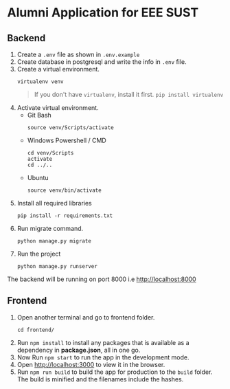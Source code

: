 # Alumni Application for EEE SUST

## Backend
1. Create a `.env` file as shown in `.env.example`
2. Create database in postgresql and write the info in `.env` file.
3. Create a virtual environment.
    ```
    virtualenv venv
    ```
    > If you don't have `virtualenv`, install it first. `pip install virtualenv`
4. Activate virtual environment.
    - Git Bash
        ```
        source venv/Scripts/activate
        ```
    - Windows Powershell / CMD
        ```
        cd venv/Scripts
        activate
        cd ../..
        ```
    - Ubuntu
        ```
        source venv/bin/activate
        ```
5. Install all required libraries
    ```
    pip install -r requirements.txt
    ```
6. Run migrate command.
    ```
    python manage.py migrate
    ```
7. Run the project
    ```
    python manage.py runserver
    ```
The backend will be running on port 8000 i.e [http://localhost:8000](http://localhost:8000)


## Frontend
1. Open another terminal and go to frontend folder.
    ```
    cd frontend/
    ```
2. Run `npm install` to install any packages that is available as a dependency in <strong>package.json</strong>, all in one go.
3. Now Run `npm start` to run the app in the development mode.
4. Open [http://localhost:3000](http://localhost:3000) to view it in the browser.
5. Run `npm run build` to build the app for production to the `build` folder. The build is minified and the filenames include the hashes.

